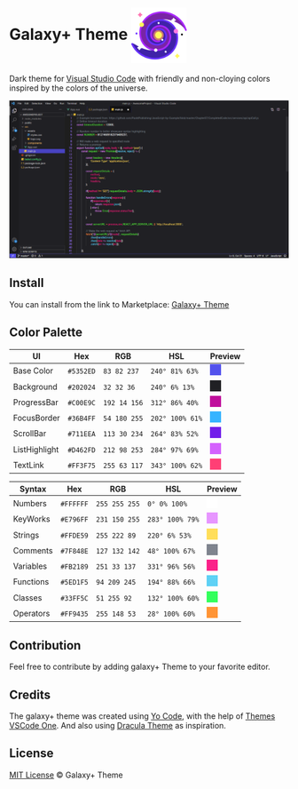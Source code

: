 # Galaxy+ Theme <img align="center" alt="galaxytheme+" height="100" width="100" src="assets/galaxia.png">

Dark theme for [Visual Studio Code](https://code.visualstudio.com) with friendly and non-cloying colors inspired by the colors of the universe.

![galaxytheme+](assets/galaxytheme+.png)


## Install
  You can install from the link to Marketplace: [Galaxy+ Theme](https://marketplace.visualstudio.com/items?itemName=JoaoBatistaJr.GalaxyTheme)


## Color Palette

| UI             | Hex         | RGB           | HSL             | Preview                                            |
| -------------- | ----------- | ------------- | --------------- |--------------------------------------------------- |
| Base Color     |  `#5352ED`  | `83 82 237`   | `240° 81% 63%`  | ![BaseColor](assets/palette/BaseColor.png)         |
| Background     |  `#202024`  | `32 32 36`    | `240° 6% 13%`   | ![Background](assets/palette/Background.png)       |
| ProgressBar    |  `#C00E9C`  | `192 14 156`  | `312° 86% 40%`  | ![ProgressBar](assets/palette/ProgressBar.png)     |
| FocusBorder    |  `#36B4FF`  | `54 180 255`  | `202° 100% 61%` | ![FocusBorder](assets/palette/FocusBorder.png)     |
| ScrollBar      |  `#711EEA`  | `113 30 234`  | `264° 83% 52%`  | ![ScrollBar](assets/palette/ScrollBar.png)         |
| ListHighlight  |  `#D462FD`  | `212 98 253`  | `284° 97% 69%`  | ![ListHighlight](assets/palette/ListHighlight.png) |
| TextLink       |  `#FF3F75`  | `255 63 117`  | `343° 100% 62%` | ![TextLink](assets/palette/TextLink.png)           |

| Syntax         | Hex         | RGB           | HSL             | Preview                                            |
| -------------- | ----------- | ------------- |---------------- |--------------------------------------------------- |
| Numbers        |  `#FFFFFF`  | `255 255 255` | `0° 0% 100%`    | ![Numbers](assets/palette/Numbers.png)             |
| KeyWorks       |  `#E796FF`  | `231 150 255` | `283° 100% 79%` | ![KeyWorks](assets/palette/KeyWorks.png)           |
| Strings        |  `#FFDE59`  | `255 222 89`  | `220° 6% 53%`   | ![Strings](assets/palette/Strings.png)             |
| Comments       |  `#7F848E`  | `127 132 142` | `48° 100% 67%`  | ![Comments](assets/palette/Comments.png)           |
| Variables      |  `#FB2189`  | `251 33 137`  | `331° 96% 56%`  | ![Variables](assets/palette/Variables.png)         |
| Functions      |  `#5ED1F5`  | `94 209 245`  | `194° 88% 66%`  | ![Functions](assets/palette/Functions.png)         |
| Classes        |  `#33FF5C`  | `51 255 92`   | `132° 100% 60%` | ![Classes](assets/palette/Classes.png)             |
| Operators      |  `#FF9435`  | `255 148 53`  | `28° 100% 60%`  | ![Classes](assets/palette/Operators.png)           |

## Contribution
Feel free to contribute by adding galaxy+ Theme to your favorite editor.

## Credits

The galaxy+ theme was created using [Yo Code](https://vscode-docs.readthedocs.io/en/stable/tools/yocode/), with the help of [Themes VSCode One](https://themes.vscode.one). And also using [Dracula Theme](https://github.com/dracula) as inspiration.

## License
[MIT License](./LICENSE) © Galaxy+ Theme